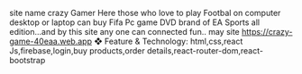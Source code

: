 site name crazy Gamer Here those who love to play Footbal on computer desktop or laptop can buy Fifa Pc game DVD brand of EA Sports  all edition...and by this site any one can connected fun..
may site https://crazy-game-40eaa.web.app
❖ Feature & Technology: html,css,react 
Js,firebase,login,buy products,order details,react-router-dom,react-bootstrap
